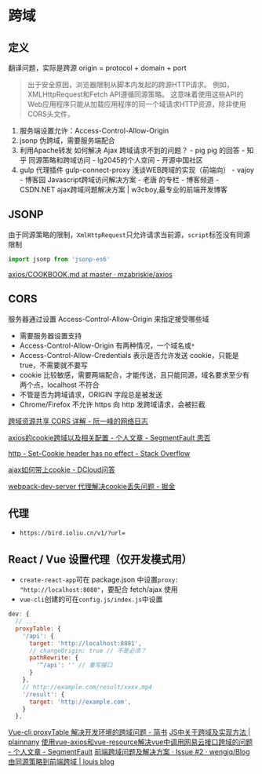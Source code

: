 # 跨域

## 定义
翻译问题，实际是跨源
origin = protocol + domain + port

> 出于安全原因，浏览器限制从脚本内发起的跨源HTTP请求。 例如，XMLHttpRequest和Fetch API遵循同源策略。 这意味着使用这些API的Web应用程序只能从加载应用程序的同一个域请求HTTP资源，除非使用CORS头文件。

1. 服务端设置允许：Access-Control-Allow-Origin
2. jsonp 伪跨域，需要服务端配合
3. 利用Apache转发 如何解决 Ajax 跨域请求不到的问题？ - pig pig 的回答 - 知乎
   同源策略和跨域访问 - lg2045的个人空间 - 开源中国社区
4. gulp 代理插件 gulp-connect-proxy
浅谈WEB跨域的实现（前端向） - vajoy - 博客园
Javascript跨域访问解决方案 - 老唐 的专栏 - 博客频道 - CSDN.NET
ajax跨域问题解决方案 | w3cboy,最专业的前端开发博客

## JSONP
由于同源策略的限制，`XmlHttpRequest`只允许请求当前源，`script`标签没有同源限制

```js
import jsonp from 'jsonp-es6'
```
[axios/COOKBOOK.md at master · mzabriskie/axios](https://github.com/mzabriskie/axios/blob/master/COOKBOOK.md#jsonp)

## CORS
服务器通过设置 Access-Control-Allow-Origin 来指定接受哪些域

* 需要服务器设置支持
* Access-Control-Allow-Origin 有两种情况，一个域名或`*`
* Access-Control-Allow-Credentials 表示是否允许发送 cookie，只能是 true，不需要就不要写
* cookie  比较敏感，需要两端配合，才能传送，且只能同源，域名要求至少有两个点，localhost 不符合
* 不管是否为跨域请求，ORIGIN 字段总是被发送
* Chrome/Firefox 不允许 https 向 http 发跨域请求，会被拦截

[跨域资源共享 CORS 详解 - 阮一峰的网络日志](http://www.ruanyifeng.com/blog/2016/04/cors.html)

[axios的cookie跨域以及相关配置 - 个人文章 - SegmentFault 思否](https://segmentfault.com/a/1190000011811117)

[http - Set-Cookie header has no effect - Stack Overflow](https://stackoverflow.com/questions/46288437/set-cookie-header-has-no-effect)

[ajax如何带上cookie - DCloud问答](https://ask.dcloud.net.cn/article/13372)

[webpack-dev-server 代理解决cookie丢失问题 - 掘金](https://juejin.im/post/5a9e6592f265da23870e59eb)

## 代理

* `https://bird.ioliu.cn/v1/?url=`

## React / Vue 设置代理（仅开发模式用）

* `create-react-app`可在 package.json 中设置`proxy: "http://localhost:8080"`，要配合 fetch/ajax 使用
* `vue-cli`创建的可在`config.js/index.js`中设置
```js
dev: {
  // ...
  proxyTable: {
    '/api': {
      target: 'http://localhost:8081',
      // changeOrigin: true // 不是必须？
      pathRewrite: {
        '^/api': '' // 重写接口
      }
    },
    // http://example.com/result/xxxx.mp4
    '/result': {
      target: 'http://example.com',
    }
  },
```
[Vue-cli proxyTable 解决开发环境的跨域问题 - 简书](http://www.jianshu.com/p/95b2caf7e0da)
[JS中关于跨域及实现方法 | plainnany](https://plainnany.github.io/2017/08/05/JS%25E4%25B8%25AD%25E5%2585%25B3%25E4%25BA%258E%25E8%25B7%25A8%25E5%259F%259F%25E5%258F%258A%25E5%25AE%259E%25E7%258E%25B0%25E6%2596%25B9%25E6%25B3%2595/)
[使用vue-axios和vue-resource解决vue中调用网易云接口跨域的问题 - 个人文章 - SegmentFault](https://segmentfault.com/a/1190000011072725)
[前端跨域问题及解决方案 · Issue #2 · wengjq/Blog](https://github.com/wengjq/Blog/issues/2)
[由同源策略到前端跨域 | louis blog](http://louiszhai.github.io/2016/01/11/cross-domain/)

